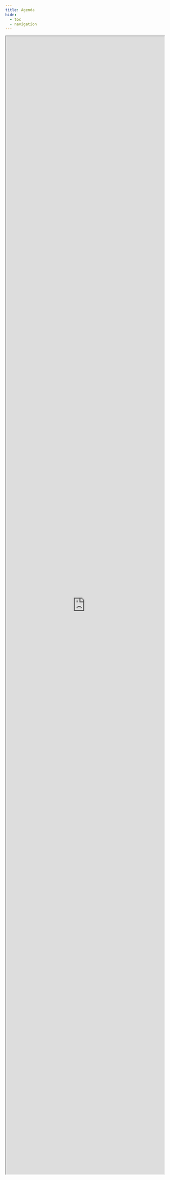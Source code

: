 ```yaml
--- 
title: Agenda
hide:
  - toc
  - navigation
---
```


<iframe src="https://calendar.google.com/calendar/embed?src=267efb0b743859400d40ad7c44d4b4eaa190bc982c5eefa13dd294a1f6f8053a%40group.calendar.google.com&ctz=America%2FSao_Paulo" width="100%" class="wide max-h-[35rem]" style="height: 90vh;"></iframe>
